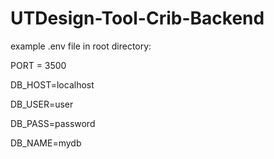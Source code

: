 # UTDesign-Tool-Crib-Backend

example .env file in root directory:

PORT = 3500

DB_HOST=localhost

DB_USER=user

DB_PASS=password

DB_NAME=mydb
